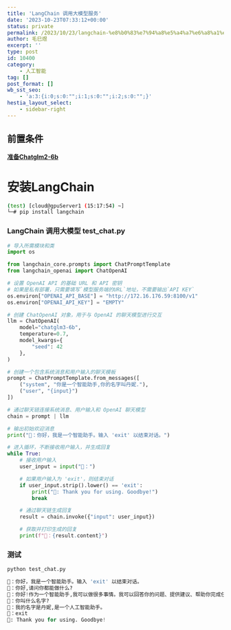 ```yaml
---
title: 'LangChain 调用大模型服务'
date: '2023-10-23T07:33:12+00:00'
status: private
permalink: /2023/10/23/langchain-%e8%b0%83%e7%94%a8%e5%a4%a7%e6%a8%a1%e5%9e%8b%e6%9c%8d%e5%8a%a1
author: 毛巳煜
excerpt: ''
type: post
id: 10400
category:
    - 人工智能
tag: []
post_format: []
wb_sst_seo:
    - 'a:3:{i:0;s:0:"";i:1;s:0:"";i:2;s:0:"";}'
hestia_layout_select:
    - sidebar-right
---
```

前置条件
----

**[准备Chatglm2-6b](http://www.dev-share.top/2023/10/19/chatglm2-6b%e8%b0%83%e7%a0%94%e6%96%87%e6%a1%a3/ "准备Chatglm2-6b")**

安装LangChain
===========

```bash
(test) [cloud@gpuServer1 (15:17:54) ~]
└─# pip install langchain

```

### LangChain 调用大模型 test\_chat.py

```python
# 导入所需模块和类
import os

from langchain_core.prompts import ChatPromptTemplate
from langchain_openai import ChatOpenAI

# 设置 OpenAI API 的基础 URL 和 API 密钥
# 如果是私有部署，只需要填写`模型服务端的URL`地址，不需要输出`API KEY`
os.environ["OPENAI_API_BASE"] = "http://172.16.176.59:8100/v1"
os.environ["OPENAI_API_KEY"] = "EMPTY"

# 创建 ChatOpenAI 对象，用于与 OpenAI 的聊天模型进行交互
llm = ChatOpenAI(
    model="chatglm3-6b",
    temperature=0.7,
    model_kwargs={
        "seed": 42
    },
)

# 创建一个包含系统消息和用户输入的聊天模板
prompt = ChatPromptTemplate.from_messages([
    ("system", "你是一个智能助手,你的名字叫丹妮."),
    ("user", "{input}")
])

# 通过聊天链连接系统消息、用户输入和 OpenAI 聊天模型
chain = prompt | llm

# 输出初始欢迎消息
print("🤖：你好，我是一个智能助手。输入 'exit' 以结束对话。")

# 进入循环，不断接收用户输入，并生成回复
while True:
    # 接收用户输入
    user_input = input("👨：")

    # 如果用户输入为 'exit'，则结束对话
    if user_input.strip().lower() == 'exit':
        print("🤖: Thank you for using. Goodbye!")
        break

    # 通过聊天链生成回复
    result = chain.invoke({"input": user_input})

    # 获取并打印生成的回复
    print(f"🤖：{result.content}")


```

### 测试

```python
python test_chat.py

🤖：你好，我是一个智能助手。输入 'exit' 以结束对话。
👨：你好,请问你都能做什么?
🤖：你好!作为一个智能助手,我可以做很多事情。我可以回答你的问题、提供建议、帮助你完成任务、甚至可以进行聊天。只要是你需要的帮助,我都会尽力去回答或提供支持。
👨：你叫什么名字?
🤖：我的名字是丹妮,是一个人工智能助手。
👨：exit
🤖: Thank you for using. Goodbye!


```